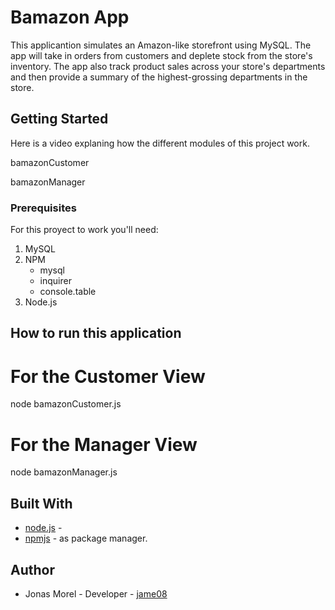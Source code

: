 # Bamazon App

This applicantion simulates an Amazon-like storefront using MySQL. The app will take in orders from customers and deplete stock from the store's inventory. The app also  track product sales across your store's departments and then provide a summary of the highest-grossing departments in the store.


## Getting Started

Here is a video explaning how the different modules of this project work.

bamazonCustomer

bamazonManager

### Prerequisites

For this proyect to work you'll need: 

1. MySQL
2. NPM
    - mysql
    - inquirer
    - console.table
3. Node.js

## How to run this application

# For the Customer View
node bamazonCustomer.js

# For the Manager View
node bamazonManager.js


## Built With

* [node.js](https://nodejs.org/en/) - 
* [npmjs](https://www.npmjs.com/) - as package manager.



## Author

* Jonas Morel - Developer  - [jame08](https://github.com/jame08)





